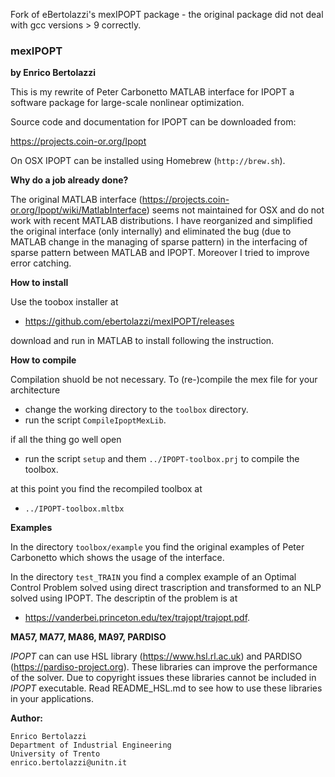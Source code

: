 Fork of eBertolazzi's mexIPOPT package - the original package did not deal with gcc versions > 9 correctly.

### mexIPOPT
**by Enrico Bertolazzi**

This is my rewrite of Peter Carbonetto MATLAB interface for IPOPT
a software package for large-scale ​nonlinear optimization.

Source code and documentation for IPOPT can be downloaded from:

https://projects.coin-or.org/Ipopt

On OSX IPOPT can be installed using Homebrew (`http://brew.sh`).

**Why do a job already done?**

The original MATLAB interface (https://projects.coin-or.org/Ipopt/wiki/MatlabInterface) seems not maintained for OSX and do not work with recent MATLAB distributions.
I have reorganized and simplified the original interface (only internally) and eliminated the bug (due to MATLAB change
in the managing of sparse pattern) in the interfacing
of sparse pattern between MATLAB and IPOPT.
Moreover I tried to improve error catching.

**How to install**

Use the toobox installer at

- https://github.com/ebertolazzi/mexIPOPT/releases

download and run in MATLAB to install following the instruction.

**How to compile**

Compilation shuold be not necessary. To (re-)compile the mex file
for your architecture

- change the working directory to the `toolbox` directory.
- run the script `CompileIpoptMexLib`.

if all the thing go well open

- run the script `setup` and them `../IPOPT-toolbox.prj` to compile the toolbox.

at this point you find the recompiled toolbox at

- `../IPOPT-toolbox.mltbx`

**Examples**

In the directory `toolbox/example` you find the original examples
of Peter Carbonetto which shows the usage of the interface.

In the directory `test_TRAIN` you find a complex example
of an Optimal Control Problem solved using direct trascription
and transformed to an NLP solved using IPOPT.
The descriptin of the problem is at

- https://vanderbei.princeton.edu/tex/trajopt/trajopt.pdf.

**MA57, MA77, MA86, MA97, PARDISO**

*IPOPT* can can use HSL library (https://www.hsl.rl.ac.uk) and PARDISO (https://pardiso-project.org).
These libraries can improve the performance of the solver. Due to copyright issues these libraries cannot be included in *IPOPT* executable. Read README_HSL.md to see how to use these libraries in your applications.

**Author:**

	Enrico Bertolazzi
	Department of Industrial Engineering
	University of Trento
	enrico.bertolazzi@unitn.it
